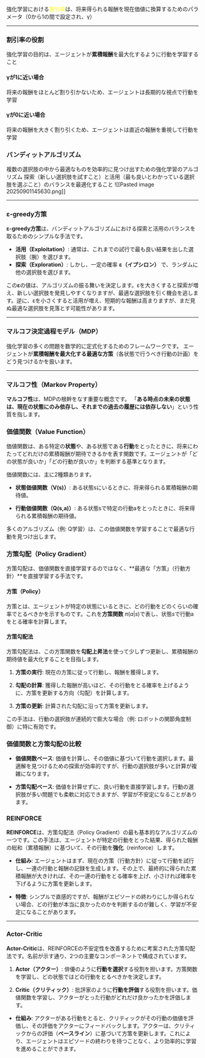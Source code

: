 強化学習における<font color="#ffff00">割引率</font>は、将来得られる報酬を現在価値に換算するためのパラメータ（0から1の間で設定され、γ）

---
### 割引率の役割
強化学習の目的は、エージェントが**累積報酬**を最大化するように行動を学習すること
#### γが1に近い場合
将来の報酬をほとんど割り引かないため、エージェントは長期的な視点で行動を学習
#### γが0に近い場合
将来の報酬を大きく割り引くため、エージェントは直近の報酬を重視して行動を学習
### **バンディットアルゴリズム**
複数の選択肢の中から最適なものを効率的に見つけ出すための強化学習のアルゴリズム
探索（新しい選択肢を試すこと）と活用（最も良いとわかっている選択肢を選ぶこと）のバランスを最適化すること
![[Pasted image 20250901145630.png]]

---
### **ε-greedy方策**

**ε-greedy方策**は、バンディットアルゴリズムにおける探索と活用のバランスを取るためのシンプルな手法です。
- **活用（Exploitation）**: 通常は、これまでの試行で最も良い結果を出した選択肢（腕）を選びます。
- **探索（Exploration）**: しかし、一定の確率 **ε（イプシロン）** で、ランダムに他の選択肢を選びます。

この**ε**の値は、アルゴリズムの振る舞いを決定します。εを大きくすると探索が増え、新しい選択肢を発見しやすくなりますが、最適な選択肢を引く機会を逃します。逆に、εを小さくすると活用が増え、短期的な報酬は高まりますが、まだ見ぬ最適な選択肢を見落とす可能性があります。

---
### **マルコフ決定過程モデル（MDP）**
強化学習の多くの問題を数学的に定式化するためのフレームワークです。
エージェントが**累積報酬を最大化する最適な方策**（各状態で行うべき行動の計画）をどう見つけるかを扱います。

---
### **マルコフ性（Markov Property）**

**マルコフ性**は、MDPの根幹をなす重要な概念です。 「**ある時点の未来の状態は、現在の状態にのみ依存し、それまでの過去の履歴には依存しない**」という性質を指します。


### **価値関数（Value Function）**

価値関数は、ある特定の**状態**や、ある状態である**行動**をとったときに、将来にわたってどれだけの累積報酬が期待できるかを表す関数です。エージェントが「どの状態が良いか」「どの行動が良いか」を判断する基準となります。

価値関数には、主に2種類あります。

- **状態価値関数（V(s)）**: ある状態sにいるときに、将来得られる累積報酬の期待値。
    
- **行動価値関数（Q(s,a)）**: ある状態sで特定の行動aをとったときに、将来得られる累積報酬の期待値。
    

多くのアルゴリズム（例: Q学習）は、この価値関数を学習することで最適な行動を見つけ出します。
### **方策勾配（Policy Gradient）**

方策勾配は、価値関数を直接学習するのではなく、**最適な「方策」（行動方針）**を直接学習する手法です。

#### **方策（Policy）**

方策とは、エージェントが特定の状態にいるときに、どの行動をどのくらいの確率でとるべきかを示すものです。これを**方策関数** $\pi(a|s)$で表し、状態$s$で行動aをとる確率を計算します。

#### **方策勾配法**

方策勾配法は、この方策関数を**勾配上昇法**を使って少しずつ更新し、累積報酬の期待値を最大化することを目指します。

1. **方策の実行**: 現在の方策に従って行動し、報酬を獲得します。
    
2. **勾配の計算**: 獲得した報酬が高いほど、その行動をとる確率を上げるように、方策を更新する方向（勾配）を計算します。
    
3. **方策の更新**: 計算された勾配に沿って方策を更新します。
    

この手法は、行動の選択肢が連続的で膨大な場合（例: ロボットの関節角度制御）に特に有効です。

### **価値関数と方策勾配の比較**

- **価値関数ベース**: 価値を計算し、その価値に基づいて行動を選択します。最適解を見つけるための探索が効率的ですが、行動の選択肢が多いと計算が複雑になります。
    
- **方策勾配ベース**: 価値を計算せずに、良い行動を直接学習します。行動の選択肢が多い問題でも柔軟に対応できますが、学習が不安定になることがあります。

### REINFORCE

**REINFORCE**は、方策勾配法（Policy Gradient）の最も基本的なアルゴリズムの一つです。この手法は、エージェントが特定の行動をとった結果、得られた報酬の総和（累積報酬）に基づいて、その行動を**強化**（reinforce）します。

- **仕組み**: エージェントはまず、現在の方策（行動方針）に従って行動を試行し、一連の行動と報酬の記録を生成します。その上で、最終的に得られた累積報酬が大きければ、その一連の行動をとる確率を上げ、小さければ確率を下げるように方策を更新します。
    
- **特徴**: シンプルで直感的ですが、報酬がエピソードの終わりにしか得られない場合、どの行動が本当に良かったのかを判断するのが難しく、学習が不安定になることがあります。
    

---

### Actor-Critic

**Actor-Critic**は、REINFORCEの不安定性を改善するために考案された方策勾配法です。名前が示す通り、2つの主要なコンポーネントで構成されています。

1. **Actor（アクター）**: 俳優のように**行動を選択**する役割を担います。方策関数を学習し、どの状態ではどの行動をとるべきかを決定します。
    
2. **Critic（クリティック）**: 批評家のように**行動を評価**する役割を担います。価値関数を学習し、アクターがとった行動がどれだけ良かったかを評価します。
    

- **仕組み**: アクターがある行動をとると、クリティックがその行動の価値を評価し、その評価をアクターにフィードバックします。アクターは、クリティックからの評価（**ベースライン**）に基づいて方策を更新します。これにより、エージェントはエピソードの終わりを待つことなく、より効率的に学習を進めることができます。